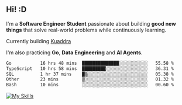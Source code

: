 ## Hi! :D

I'm a **Software Engineer Student** passionate about building **good new things** that solve real-world problems while continuously learning.

Currently building [Kuaddra](https://kuaddra.com)

I'm also practicing **Go**, **Data Engineering** and **AI Agents**.

<!--START_SECTION:waka-->

```txt
Go           16 hrs 48 mins  ██████████████░░░░░░░░░░░   55.58 %
TypeScript   10 hrs 58 mins  █████████░░░░░░░░░░░░░░░░   36.31 %
SQL          1 hr 37 mins    █▒░░░░░░░░░░░░░░░░░░░░░░░   05.38 %
Other        23 mins         ▒░░░░░░░░░░░░░░░░░░░░░░░░   01.32 %
Bash         10 mins         ░░░░░░░░░░░░░░░░░░░░░░░░░   00.60 %
```

<!--END_SECTION:waka-->
[![My Skills](https://skillicons.dev/icons?i=py,go,java,aws,js,docker,linux)](https://skillicons.dev)
